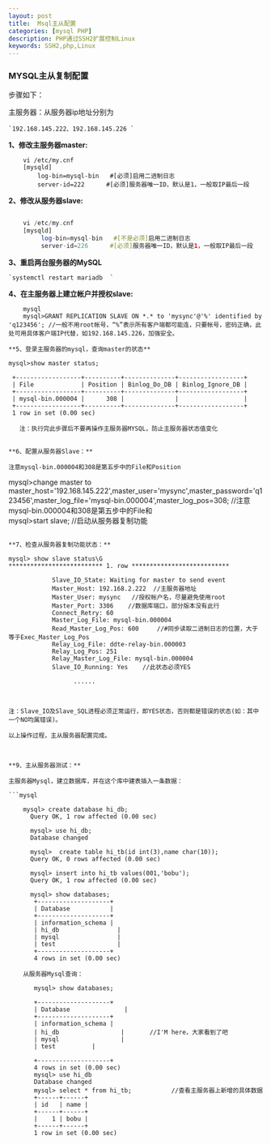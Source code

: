 ```yaml
---
layout: post
title:  Msql主从配置 
categories: [mysql PHP]
description: PHP通过SSH2扩展控制Linux  
keywords: SSH2,php,Linux
---
```

### MYSQL主从复制配置

步骤如下：

主服务器：从服务器ip地址分别为

    `192.168.145.222、192.168.145.226 ` 

**1、修改主服务器master:**

```
    vi /etc/my.cnf  
    [mysqld]  
        log-bin=mysql-bin   #[必须]启用二进制日志  
        server-id=222      #[必须]服务器唯一ID，默认是1，一般取IP最后一段  
```

**2、修改从服务器slave:**

```php

    vi /etc/my.cnf  
    [mysqld]  
         log-bin=mysql-bin   #[不是必须]启用二进制日志  
         server-id=226      #[必须]服务器唯一ID，默认是1，一般取IP最后一段  

```
**3、重启两台服务器的MySQL**

    `systemctl restart mariadb  `

**4、在主服务器上建立帐户并授权slave:**

```
    mysql  
    mysql>GRANT REPLICATION SLAVE ON *.* to 'mysync'@'%' identified by 'q123456'; //一般不用root帐号，“%”表示所有客户端都可能连，只要帐号，密码正确，此处可用具体客户端IP代替，如192.168.145.226，加强安全。  

**5、登录主服务器的mysql，查询master的状态**

```
    mysql>show master status;  

     +------------------+----------+--------------+------------------+  
     | File             | Position | Binlog_Do_DB | Binlog_Ignore_DB |  
     +------------------+----------+--------------+------------------+  
     | mysql-bin.000004 |      308 |              |                  |  
     +------------------+----------+--------------+------------------+  
     1 row in set (0.00 sec)  

```
   注：执行完此步骤后不要再操作主服务器MYSQL，防止主服务器状态值变化


**6、配置从服务器Slave：**

注意mysql-bin.000004和308是第五步中的File和Position

```
mysql>change master to master_host='192.168.145.222',master_user='mysync',master_password='q123456',master_log_file='mysql-bin.000004',master_log_pos=308; //注意mysql-bin.000004和308是第五步中的File和  
mysql>start slave; //启动从服务器复制功能  

```

**7、检查从服务器复制功能状态：**

```
    mysql> show slave status\G  
    ************************** 1. row ***************************  
      
                Slave_IO_State: Waiting for master to send event  
                Master_Host: 192.168.2.222  //主服务器地址  
                Master_User: mysync   //授权帐户名，尽量避免使用root  
                Master_Port: 3306    //数据库端口，部分版本没有此行  
                Connect_Retry: 60  
                Master_Log_File: mysql-bin.000004  
                Read_Master_Log_Pos: 600     //#同步读取二进制日志的位置，大于等于Exec_Master_Log_Pos  
                Relay_Log_File: ddte-relay-bin.000003  
                Relay_Log_Pos: 251  
                Relay_Master_Log_File: mysql-bin.000004  
                Slave_IO_Running: Yes    //此状态必须YES  
                    
                      ...... 
```		      


注：Slave_IO及Slave_SQL进程必须正常运行，即YES状态，否则都是错误的状态(如：其中一个NO均属错误)。

以上操作过程，主从服务器配置完成。

 

**9、主从服务器测试：**

主服务器Mysql，建立数据库，并在这个库中建表插入一条数据：

```mysql

    mysql> create database hi_db;  
      Query OK, 1 row affected (0.00 sec)  
      
      mysql> use hi_db;  
      Database changed  
      
      mysql>  create table hi_tb(id int(3),name char(10));  
      Query OK, 0 rows affected (0.00 sec)  
       
      mysql> insert into hi_tb values(001,'bobu');  
      Query OK, 1 row affected (0.00 sec)  
      
      mysql> show databases;  
       +--------------------+  
       | Database           |  
       +--------------------+  
       | information_schema |  
       | hi_db                |  
       | mysql                |  
       | test                 |  
       +--------------------+  
       4 rows in set (0.00 sec)  
      
    从服务器Mysql查询：  
      
       mysql> show databases;  
      
       +--------------------+  
       | Database               |  
       +--------------------+  
       | information_schema |  
       | hi_db                 |       //I'M here，大家看到了吧  
       | mysql                 |  
       | test          |  
      
       +--------------------+  
       4 rows in set (0.00 sec) 
       mysql> use hi_db  
       Database changed  
       mysql> select * from hi_tb;           //查看主服务器上新增的具体数据  
       +------+------+  
       | id   | name |  
       +------+------+  
       |    1 | bobu |  
       +------+------+  
       1 row in set (0.00 sec)  
 ```